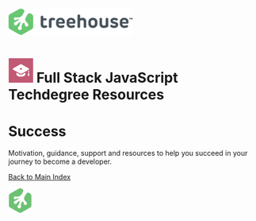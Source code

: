 # ![Treehouse Logo](../repo-imgs/treehouse_and_logo.png "Team Treehouse")

# ![Full Stack JavaScript Techdegree](../repo-imgs/fsjs.png "FSJS") Full Stack JavaScript Techdegree Resources

# Success

Motivation, guidance, support and resources to help you succeed in your journey to become a developer.

[Back to Main Index](../README.md)

![Treehouse Logo](../repo-imgs/frogprint.png "Team Treehouse")